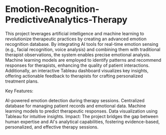 # Emotion-Recognition-PredictiveAnalytics-Therapy
This project leverages artificial intelligence and machine learning to revolutionize therapeutic practices by creating an advanced emotion recognition database. By integrating AI tools for real-time emotion sensing (e.g., facial recognition, voice analysis) and combining them with traditional therapist observations, the system enables precise emotional analysis. Machine learning models are employed to identify patterns and recommend responses for therapists, enhancing the quality of patient interactions. Additionally, an interactive Tableau dashboard visualizes key insights, offering actionable feedback to therapists for crafting personalized treatment plans.

Key Features:

AI-powered emotion detection during therapy sessions.
Centralized database for managing patient records and emotional data.
Machine learning models to predict therapeutic responses.
Data visualization using Tableau for intuitive insights.
Impact:
The project bridges the gap between human expertise and AI's analytical capabilities, fostering evidence-based, personalized, and effective therapy sessions.
